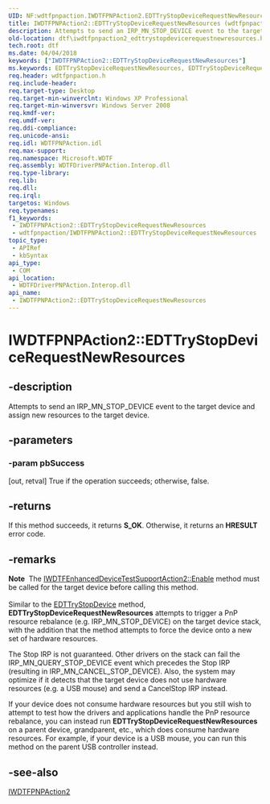 ```yaml
---
UID: NF:wdtfpnpaction.IWDTFPNPAction2.EDTTryStopDeviceRequestNewResources
title: IWDTFPNPAction2::EDTTryStopDeviceRequestNewResources (wdtfpnpaction.h)
description: Attempts to send an IRP_MN_STOP_DEVICE event to the target device and assign new resources to the target device.
old-location: dtf\iwdtfpnpaction2_edttrystopdevicerequestnewresources.htm
tech.root: dtf
ms.date: 04/04/2018
keywords: ["IWDTFPNPAction2::EDTTryStopDeviceRequestNewResources"]
ms.keywords: EDTTryStopDeviceRequestNewResources, EDTTryStopDeviceRequestNewResources method [Windows Device Testing Framework], EDTTryStopDeviceRequestNewResources method [Windows Device Testing Framework],IWDTFPNPAction2 interface, IWDTFPNPAction2 interface [Windows Device Testing Framework],EDTTryStopDeviceRequestNewResources method, IWDTFPNPAction2.EDTTryStopDeviceRequestNewResources, IWDTFPNPAction2::EDTTryStopDeviceRequestNewResources, Microsoft.WDTF.IWDTFPNPAction2.EDTTryStopDeviceRequestNewResources, Microsoft::WDTF::IWDTFPNPAction2::EDTTryStopDeviceRequestNewResources, dtf.iwdtfpnpaction2_edttrystopdevicerequestnewresources, wdtfpnpaction/IWDTFPNPAction2::EDTTryStopDeviceRequestNewResources
req.header: wdtfpnpaction.h
req.include-header: 
req.target-type: Desktop
req.target-min-winverclnt: Windows XP Professional
req.target-min-winversvr: Windows Server 2008
req.kmdf-ver: 
req.umdf-ver: 
req.ddi-compliance: 
req.unicode-ansi: 
req.idl: WDTFPNPAction.idl
req.max-support: 
req.namespace: Microsoft.WDTF
req.assembly: WDTFDriverPNPAction.Interop.dll
req.type-library: 
req.lib: 
req.dll: 
req.irql: 
targetos: Windows
req.typenames: 
f1_keywords:
 - IWDTFPNPAction2::EDTTryStopDeviceRequestNewResources
 - wdtfpnpaction/IWDTFPNPAction2::EDTTryStopDeviceRequestNewResources
topic_type:
 - APIRef
 - kbSyntax
api_type:
 - COM
api_location:
 - WDTFDriverPNPAction.Interop.dll
api_name:
 - IWDTFPNPAction2::EDTTryStopDeviceRequestNewResources
---
```


# IWDTFPNPAction2::EDTTryStopDeviceRequestNewResources


## -description

Attempts to send an IRP_MN_STOP_DEVICE event to the target device and 
assign new resources to the target device.

## -parameters

### -param pbSuccess 

[out, retval]
True if the operation succeeds; otherwise, false.

## -returns

If this method succeeds, it returns **S_OK**. Otherwise, it returns an **HRESULT** error code.

## -remarks

<div class="alert"><b>Note</b>  The <a href="/windows-hardware/drivers/ddi/wdtfedtaction/nf-wdtfedtaction-iwdtfenhanceddevicetestsupportaction2-enable">IWDTFEnhancedDeviceTestSupportAction2::Enable</a>  
method must be called for the target device before calling this method.</div>
<div> </div>
Similar to the <a href="/windows-hardware/drivers/ddi/wdtfpnpaction/nf-wdtfpnpaction-iwdtfpnpaction2-edttrystopdevice">EDTTryStopDevice</a> method, 
<b>EDTTryStopDeviceRequestNewResources</b> attempts to trigger a PnP resource 
rebalance (e.g. IRP_MN_STOP_DEVICE) on the target device stack, with the addition that the method 
attempts to force the device onto a new set of hardware resources.

The Stop IRP is not guaranteed. Other drivers on the stack can fail the IRP_MN_QUERY_STOP_DEVICE event
which precedes the Stop IRP (resulting in IRP_MN_CANCEL_STOP_DEVICE). Also, the system may 
optimize if it detects that the target device does not use hardware resources (e.g. a USB mouse) 
and send a CancelStop IRP instead.

If your device does not consume hardware resources but you still wish to attempt to test 
how the drivers and applications handle the PnP resource rebalance, you can instead run 
<b>EDTTryStopDeviceRequestNewResources</b> on a parent device, grandparent, 
etc., which does consume hardware resources. For example, if your device is a USB mouse, you can 
run this method on the parent USB controller instead.

## -see-also

<a href="/windows-hardware/drivers/ddi/wdtfpnpaction/nn-wdtfpnpaction-iwdtfpnpaction2">IWDTFPNPAction2</a>

